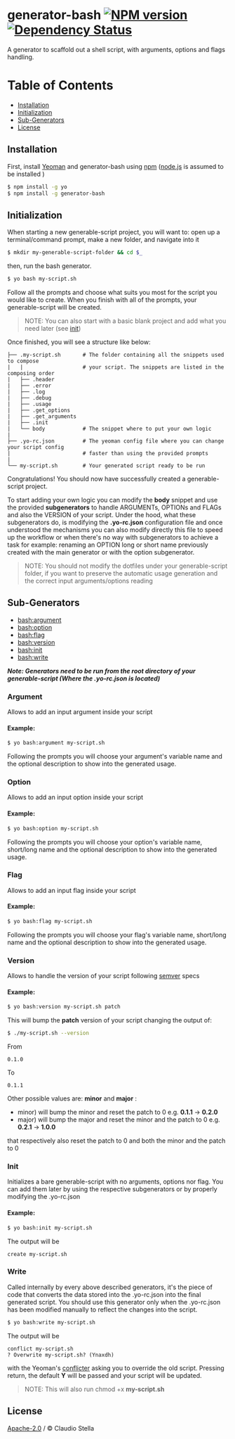 # generator-bash [![NPM version][npm-image]][npm-url] [![Dependency Status][daviddm-image]][daviddm-url]
A generator to scaffold out a shell script, with arguments, options and flags handling. 

# Table of Contents

- [Installation](#installation)
- [Initialization](#initialization)
- [Sub-Generators](#sub-generators)
- [License](#license)

## Installation

First, install [Yeoman](http://yeoman.io) and generator-bash using [npm](https://www.npmjs.com/) ([node.js](https://nodejs.org/) is assumed to be installed )

```bash
$ npm install -g yo
$ npm install -g generator-bash
```

## Initialization

When starting a new generable-script project, you will want to: open up a terminal/command prompt, make a new folder, and navigate into it

```bash
$ mkdir my-generable-script-folder && cd $_
```

then, run the bash generator.

```bash
$ yo bash my-script.sh
```

Follow all the prompts and choose what suits you most for the script you would like to create.
When you finish with all of the prompts, your generable-script will be created.

> NOTE: You can also start with a basic blank project and add what you need later (see [init](#init))

Once finished, you will see a structure like below:

```
├── .my-script.sh       # The folder containing all the snippets used to compose
|   |                   # your script. The snippets are listed in the composing order
|   ├── .header
|   ├── .error
|   ├── .log
|   ├── .debug
|   ├── .usage
|   ├── .get_options
|   ├── .get_arguments
|   ├── .init
|   └── body            # The snippet where to put your own logic
|
├── .yo-rc.json         # The yeoman config file where you can change your script config 
|                       # faster than using the provided prompts
|
└── my-script.sh        # Your generated script ready to be run
```

Congratulations! You should now have successfully created a generable-script project.

To start adding your own logic you can modify the **body** snippet and use the provided **subgenerators** to handle 
ARGUMENTs, OPTIONs and FLAGs and also the VERSION of your script. Under the hood, what these subgenerators do, is modifying the 
**.yo-rc.json** configuration file and once understood the mechanisms you can also modify directly this file to speed up 
the workflow or when there's no way with subgenerators to achieve a task for example: renaming an OPTION long or short name 
previously created with the main generator or with the option subgenerator.

> NOTE: You should not modify the dotfiles under your generable-script folder, if you want to preserve the automatic
usage generation and the correct input arguments/options reading

## Sub-Generators

* [bash:argument](#argument)
* [bash:option](#option)
* [bash:flag](#flag)
* [bash:version](#version)
* [bash:init](#init)
* [bash:write](#write)

***Note: Generators need to be run from the root directory of your generable-script (Where the .yo-rc.json is located)***

### Argument
Allows to add an input argument inside your script 

#### Example:

```bash
$ yo bash:argument my-script.sh
```

Following the prompts you will choose your argument's variable name and the optional description to show
into the generated usage.

### Option
Allows to add an input option inside your script 

#### Example:

```bash
$ yo bash:option my-script.sh
```

Following the prompts you will choose your option's variable name, short/long name and the optional description to show
into the generated usage.

### Flag
Allows to add an input flag inside your script 

#### Example:

```bash
$ yo bash:flag my-script.sh
```

Following the prompts you will choose your flag's variable name, short/long name and the optional description to show
into the generated usage.

### Version
Allows to handle the version of your script following [semver](http://semver.org/) specs 

#### Example:

```bash
$ yo bash:version my-script.sh patch
```

This will bump the **patch** version of your script changing the output of:

```bash
$ ./my-script.sh --version
```
From
```
0.1.0
```
To
```
0.1.1
```
Other possible values are: **minor** and **major** :
- minor) will bump the minor and reset the patch to 0 e.g. **0.1.1** -> **0.2.0**
- major) will bump the major and reset the minor and the patch to 0 e.g. **0.2.1** -> **1.0.0**


that respectively also reset the patch to 0 and both the minor and the patch to 0

### Init
Initializes a bare generable-script with no arguments, options nor flag. You can add them later by using 
the respective subgenerators or by properly modifying the .yo-rc.json

#### Example:

```bash
$ yo bash:init my-script.sh
```
The output will be
```
create my-script.sh
```
### Write
Called internally by every above described generators, it's the piece of code that converts the data stored into
the .yo-rc.json into the final generated script. You should use this generator only when the .yo-rc.json has been
modified manually to reflect the changes into the script.

```bash
$ yo bash:write my-script.sh
```
The output will be
```
conflict my-script.sh
? Overwrite my-script.sh? (Ynaxdh)
```

with the Yeoman's [conflicter](http://yeoman.io/generator/Conflicter.html) asking you to override the old script. 
Pressing return, the default **Y** will be passed and your script will be updated.

> NOTE: This will also run chmod +x **my-script.sh**

## License

[Apache-2.0](LICENSE) / © Claudio Stella


[npm-image]: https://badge.fury.io/js/generator-bash.svg
[npm-url]: https://npmjs.org/package/generator-bash
[daviddm-image]: https://david-dm.org/neatshell/generator-bash.svg?theme=shields.io
[daviddm-url]: https://david-dm.org/neatshell/generator-bash
